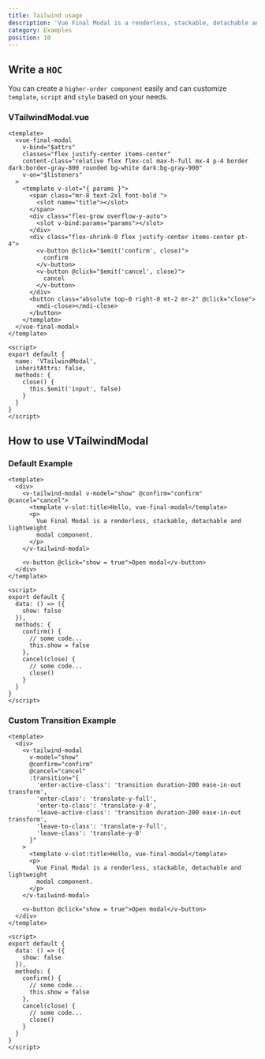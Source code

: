 ```yaml
---
title: Tailwind usage
description: 'Vue Final Modal is a renderless, stackable, detachable and lightweight modal component.'
category: Examples
position: 10
---
```


## Write a `HOC`

<alert>

You can create a `higher-order component` easily and can customize `template`, `script` and `style` based on your needs.

</alert>

### VTailwindModal.vue

<sfc-view>

```vue
<template>
  <vue-final-modal
    v-bind="$attrs"
    classes="flex justify-center items-center"
    content-class="relative flex flex-col max-h-full mx-4 p-4 border dark:border-gray-800 rounded bg-white dark:bg-gray-900"
    v-on="$listeners"
  >
    <template v-slot="{ params }">
      <span class="mr-8 text-2xl font-bold ">
        <slot name="title"></slot>
      </span>
      <div class="flex-grow overflow-y-auto">
        <slot v-bind:params="params"></slot>
      </div>
      <div class="flex-shrink-0 flex justify-center items-center pt-4">
        <v-button @click="$emit('confirm', close)">
          confirm
        </v-button>
        <v-button @click="$emit('cancel', close)">
          cancel
        </v-button>
      </div>
      <button class="absolute top-0 right-0 mt-2 mr-2" @click="close">
        <mdi-close></mdi-close>
      </button>
    </template>
  </vue-final-modal>
</template>
```

```vue
<script>
export default {
  name: 'VTailwindModal',
  inheritAttrs: false,
  methods: {
    close() {
      this.$emit('input', false)
    }
  }
}
</script>
```

</sfc-view>

## How to use VTailwindModal

### Default Example

<hoc-example-tailwind class="mb-4"></hoc-example-tailwind>

<sfc-view>

```vue
<template>
  <div>
    <v-tailwind-modal v-model="show" @confirm="confirm" @cancel="cancel">
      <template v-slot:title>Hello, vue-final-modal</template>
      <p>
        Vue Final Modal is a renderless, stackable, detachable and lightweight
        modal component.
      </p>
    </v-tailwind-modal>

    <v-button @click="show = true">Open modal</v-button>
  </div>
</template>
```

```vue
<script>
export default {
  data: () => ({
    show: false
  }),
  methods: {
    confirm() {
      // some code...
      this.show = false
    },
    cancel(close) {
      // some code...
      close()
    }
  }
}
</script>
```

</sfc-view>

### Custom Transition Example

<hoc-example-tailwind-custom-transition class="mb-4"></hoc-example-tailwind-custom-transition>

<sfc-view>

```vue
<template>
  <div>
    <v-tailwind-modal
      v-model="show"
      @confirm="confirm"
      @cancel="cancel"
      :transition="{
        'enter-active-class': 'transition duration-200 ease-in-out transform',
        'enter-class': 'translate-y-full',
        'enter-to-class': 'translate-y-0',
        'leave-active-class': 'transition duration-200 ease-in-out transform',
        'leave-to-class': 'translate-y-full',
        'leave-class': 'translate-y-0'
      }"
    >
      <template v-slot:title>Hello, vue-final-modal</template>
      <p>
        Vue Final Modal is a renderless, stackable, detachable and lightweight
        modal component.
      </p>
    </v-tailwind-modal>

    <v-button @click="show = true">Open modal</v-button>
  </div>
</template>
```
```vue
<script>
export default {
  data: () => ({
    show: false
  }),
  methods: {
    confirm() {
      // some code...
      this.show = false
    },
    cancel(close) {
      // some code...
      close()
    }
  }
}
</script>
```

</sfc-view>
